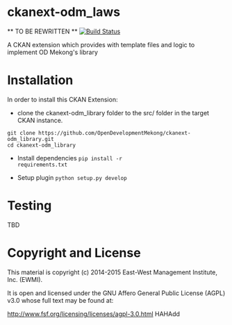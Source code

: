 ckanext-odm_laws
=================
** TO BE REWRITTEN **
[![Build Status](https://travis-ci.org/OpenDevelopmentMekong/ckanext-odm_library.svg?branch=master)](https://travis-ci.org/OpenDevelopmentMekong/odm_library)

A CKAN extension which provides with template files and logic to implement OD Mekong's library

# Installation

In order to install this CKAN Extension:

  * clone the ckanext-odm_library folder to the src/ folder in the target CKAN instance.

 ```
 git clone https://github.com/OpenDevelopmentMekong/ckanext-odm_library.git
 cd ckanext-odm_library
 ```

 * Install dependencies
 <code>pip install -r requirements.txt</code>

 * Setup plugin
 <code>python setup.py develop</code>

# Testing

  TBD

# Copyright and License

This material is copyright (c) 2014-2015 East-West Management Institute, Inc. (EWMI).

It is open and licensed under the GNU Affero General Public License (AGPL) v3.0 whose full text may be found at:

http://www.fsf.org/licensing/licenses/agpl-3.0.html
HAHAdd